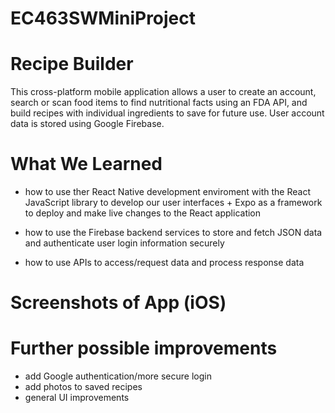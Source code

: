 # EC463SWMiniProject

# Recipe Builder
This cross-platform mobile application allows a user to create an account, search or scan food items to find nutritional facts using an FDA API, and build recipes with individual ingredients to save for future use. User account data is stored using Google Firebase. 

# What We Learned
- how to use ther React Native development enviroment with the React JavaScript library to develop our user interfaces + Expo as a framework to deploy and make live changes to the React application

- how to use the Firebase backend services to store and fetch JSON data and authenticate user login information securely 

- how to use APIs to access/request data and process response data

# Screenshots of App (iOS)

# Further possible improvements

- add Google authentication/more secure login
- add photos to saved recipes
- general UI improvements
